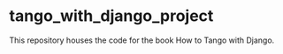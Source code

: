 tango_with_django_project
=========================
This repository houses the code for the book How to Tango with Django.
